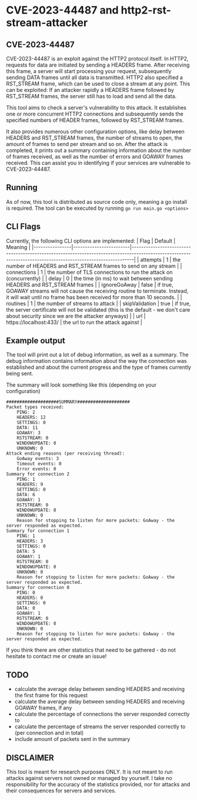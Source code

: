 # CVE-2023-44487 and http2-rst-stream-attacker

## CVE-2023-44487

CVE-2023-44487 is an exploit against the HTTP2 protocol itself. In HTTP2, requests for data are initiated by sending a HEADERS frame. After receiving this frame, a server will start processing your request,
subsequently sending DATA frames until all data is transmitted. HTTP2 also specified a RST_STREAM frame, which can be used to close a stream at any point.
This can be exploited: If an attacker rapidly a HEADERS frame followed by RST_STREAM frames, the server still has to load and send all the data.

This tool aims to check a server's vulnerability to this attack. It establishes one or more concurrent HTTP2 connections and subsequently sends the specified numbers of HEADER frames, followed by RST_STREAM frames.

It also provides numerous other configuration options, like delay between HEADERS and RST_STREAM frames, the number of streams to open, the amount of frames to send per stream and so on.
After the attack is completed, it prints out a summary containing information about the number of frames received, as well as the number of errors and GOAWAY frames received.
This can assist you in identifying if your services are vulnerable to CVE-2023-44487.

## Running

As of now, this tool is distributed as source code only, meaning a go install is required. The tool can be executed by running `go run main.go <options>`

## CLI Flags

Currently, the following CLI options are implemented:
| Flag           | Default                | Meaning                                                                                                                                                     |
|----------------|------------------------|-------------------------------------------------------------------------------------------------------------------------------------------------------------|
| attempts       | 1                      | the number of HEADERS and RST_STREAM frames to send on any stream                                                                                           |
| connections    | 1                      | the number of TLS connections to run the attack on (concurrently)                                                                                           |
| delay          | 0                      | the time (in ms) to wait between sending HEADERS and RST_STREAM frames                                                                                      |
| ignoreGoAway   | false                  | if true, GOAWAY streams will not cause the receiving routine to terminate. Instead, it will wait until no frame has been received for more than 10 seconds. |
| routines       | 1                      | the number of streams to attack                                                                                                                             |
| skipValidation | true                   | if true, the server certificate will not be validated (this is the default - we don't care about security since we are the attacker anyways)                |
| url            | https://localhost:433/ | the url to run the attack against                                                                                                                           |

## Example output

The tool will print out a lot of debug information, as well as a summary.
The debug information contains information about the way the connection was established and about the current progress and the type of frames currently being sent.

The summary will look something like this (depending on your configuration)
```
####################SUMMARY####################
Packet types received:
	PING: 2
	HEADERS: 12
	SETTINGS: 0
	DATA: 11
	GOAWAY: 3
	RSTSTREAM: 0
	WINDOWUPDATE: 0
	UNKNOWN: 0
Attack ending reasons (per receiving thread):
	GoAway events: 3
	Timeout events: 0
	Error events: 0
Summary for connection 2
	PING: 1
	HEADERS: 9
	SETTINGS: 0
	DATA: 6
	GOAWAY: 1
	RSTSTREAM: 0
	WINDOWUPDATE: 0
	UNKNOWN: 0
	Reason for stopping to listen for more packets: GoAway - the server responded as expected.
Summary for connection 1
	PING: 1
	HEADERS: 3
	SETTINGS: 0
	DATA: 5
	GOAWAY: 1
	RSTSTREAM: 0
	WINDOWUPDATE: 0
	UNKNOWN: 0
	Reason for stopping to listen for more packets: GoAway - the server responded as expected.
Summary for connection 0
	PING: 0
	HEADERS: 0
	SETTINGS: 0
	DATA: 0
	GOAWAY: 1
	RSTSTREAM: 0
	WINDOWUPDATE: 0
	UNKNOWN: 0
	Reason for stopping to listen for more packets: GoAway - the server responded as expected.
```

If you think there are other statistics that need to be gathered - do not hesitate to contact me or create an issue!

## TODO

- calculate the average delay between sending HEADERS and receiving the first frame for this request
- calculate the average delay between sending HEADERS and receiving GOAWAY frames, if any
- calculate the percentage of connections the server responded correctly to
- calculate the percentage of streams the server responded correctly to (per connection and in total)
- include amount of packets sent in the summary

## DISCLAIMER

This tool is meant for research purposes ONLY. It is not meant to run attacks against servers not owned or managed by yourself.
I take no responsibility for the accuracy of the statistics provided, nor for attacks and their consequences for servers and services.
